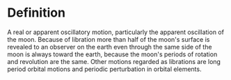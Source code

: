 # Definition

A real or apparent oscillatory motion, particularly the apparent
oscillation of the moon. Because of libration more than half of the
moon's surface is revealed to an observer on the earth even through the
same side of the moon is always toward the earth, because the moon's
periods of rotation and revolution are the same. Other motions regarded
as librations are long period orbital motions and periodic perturbation
in orbital elements.
